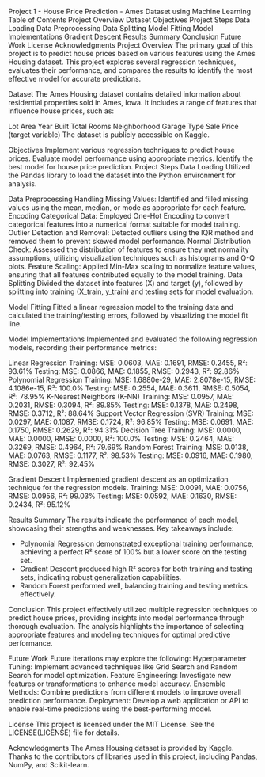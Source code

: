 Project 1 - House Price Prediction - Ames Dataset using Machine Learning
Table of Contents
Project Overview
Dataset
Objectives
Project Steps
Data Loading
Data Preprocessing
Data Splitting
Model Fitting
Model Implementations
Gradient Descent
Results Summary
Conclusion
Future Work
License
Acknowledgments
Project Overview
The primary goal of this project is to predict house prices based on various features using the Ames Housing dataset. This project explores several regression techniques, evaluates their performance, and compares the results to identify the most effective model for accurate predictions.

Dataset
The Ames Housing dataset contains detailed information about residential properties sold in Ames, Iowa. It includes a range of features that influence house prices, such as:

Lot Area
Year Built
Total Rooms
Neighborhood
Garage Type
Sale Price (target variable)
The dataset is publicly accessible on Kaggle.

Objectives
Implement various regression techniques to predict house prices.
Evaluate model performance using appropriate metrics.
Identify the best model for house price prediction.
Project Steps
Data Loading
Utilized the Pandas library to load the dataset into the Python environment for analysis.

Data Preprocessing
Handling Missing Values: Identified and filled missing values using the mean, median, or mode as appropriate for each feature.
Encoding Categorical Data: Employed One-Hot Encoding to convert categorical features into a numerical format suitable for model training.
Outlier Detection and Removal: Detected outliers using the IQR method and removed them to prevent skewed model performance.
Normal Distribution Check: Assessed the distribution of features to ensure they met normality assumptions, utilizing visualization techniques such as histograms and Q-Q plots.
Feature Scaling: Applied Min-Max scaling to normalize feature values, ensuring that all features contributed equally to the model training.
Data Splitting
Divided the dataset into features (X) and target (y), followed by splitting into training (X_train, y_train) and testing sets for model evaluation.

Model Fitting
Fitted a linear regression model to the training data and calculated the training/testing errors, followed by visualizing the model fit line.

Model Implementations
Implemented and evaluated the following regression models, recording their performance metrics:

Linear Regression
Training: MSE: 0.0603, MAE: 0.1691, RMSE: 0.2455, R²: 93.61%
Testing: MSE: 0.0866, MAE: 0.1855, RMSE: 0.2943, R²: 92.86%
Polynomial Regression
Training: MSE: 1.6880e-29, MAE: 2.8078e-15, RMSE: 4.1086e-15, R²: 100.0%
Testing: MSE: 0.2554, MAE: 0.3611, RMSE: 0.5054, R²: 78.95%
K-Nearest Neighbors (K-NN)
Training: MSE: 0.0957, MAE: 0.2031, RMSE: 0.3094, R²: 89.85%
Testing: MSE: 0.1378, MAE: 0.2498, RMSE: 0.3712, R²: 88.64%
Support Vector Regression (SVR)
Training: MSE: 0.0297, MAE: 0.1087, RMSE: 0.1724, R²: 96.85%
Testing: MSE: 0.0691, MAE: 0.1750, RMSE: 0.2629, R²: 94.31%
Decision Tree
Training: MSE: 0.0000, MAE: 0.0000, RMSE: 0.0000, R²: 100.0%
Testing: MSE: 0.2464, MAE: 0.3269, RMSE: 0.4964, R²: 79.69%
Random Forest
Training: MSE: 0.0138, MAE: 0.0763, RMSE: 0.1177, R²: 98.53%
Testing: MSE: 0.0916, MAE: 0.1980, RMSE: 0.3027, R²: 92.45%

Gradient Descent
Implemented gradient descent as an optimization technique for the regression models.
Training: MSE: 0.0091, MAE: 0.0756, RMSE: 0.0956, R²: 99.03%
Testing: MSE: 0.0592, MAE: 0.1630, RMSE: 0.2434, R²: 95.12%

Results Summary
The results indicate the performance of each model, showcasing their strengths and weaknesses. Key takeaways include:
* Polynomial Regression demonstrated exceptional training performance, achieving a perfect R² score of 100% but a lower score on the testing set.
* Gradient Descent produced high R² scores for both training and testing sets, indicating robust generalization capabilities.
* Random Forest performed well, balancing training and testing metrics effectively.

Conclusion
This project effectively utilized multiple regression techniques to predict house prices, providing insights into model performance through thorough evaluation. The analysis highlights the importance of selecting appropriate features and modeling techniques for optimal predictive performance.

Future Work
Future iterations may explore the following:
Hyperparameter Tuning: Implement advanced techniques like Grid Search and Random Search for model optimization.
Feature Engineering: Investigate new features or transformations to enhance model accuracy.
Ensemble Methods: Combine predictions from different models to improve overall prediction performance.
Deployment: Develop a web application or API to enable real-time predictions using the best-performing model.

License
This project is licensed under the MIT License. See the LICENSE(LICENSE) file for details.

Acknowledgments
The Ames Housing dataset is provided by Kaggle. Thanks to the contributors of libraries used in this project, including Pandas, NumPy, and Scikit-learn.

